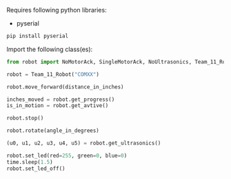 Requires following python libraries:
- pyserial

```bash
pip install pyserial
```

Import the following class(es):

```python
from robot import NoMotorAck, SingleMotorAck, NoUltrasonics, Team_11_Robot

robot = Team_11_Robot("COMXX")

robot.move_forward(distance_in_inches)

inches_moved = robot.get_progress()
is_in_motion = robot.get_avtive()

robot.stop()

robot.rotate(angle_in_degrees)

(u0, u1, u2, u3, u4, u5) = robot.get_ultrasonics()

robot.set_led(red=255, green=0, blue=0)
time.sleep(1.5)
robot.set_led_off()
```
